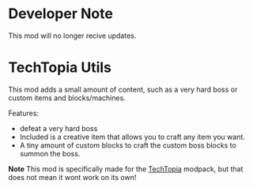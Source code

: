 # Developer Note
This mod will no longer recive updates.
# TechTopia Utils

This mod adds a small amount of content, such as a very hard boss or custom items and blocks/machines.

Features:
- defeat a very hard boss 
- Included is a creative item that allows you to craft any item you want.
- A tiny amount of custom blocks to craft the custom boss blocks to summon the boss.

**Note**
This mod is specifically made for the [TechTopia](https://modrinth.com/modpack/techtopia) modpack, but that does not mean it wont work on its own!